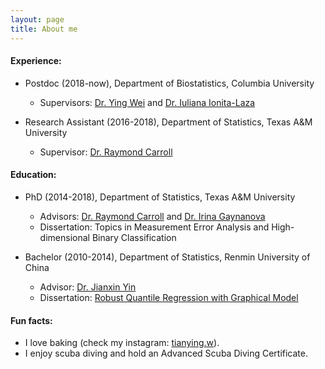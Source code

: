 ```yaml
---
layout: page
title: About me
---
```


#### Experience:

   - Postdoc (2018-now), Department of Biostatistics, Columbia University   
       - Supervisors: [Dr. Ying Wei](https://yingweistat.com/) and [Dr. Iuliana Ionita-Laza](http://www.columbia.edu/~ii2135/)
       
   - Research Assistant (2016-2018), Department of Statistics, Texas A&M University
       - Supervisor:  [Dr. Raymond Carroll](https://www.stat.tamu.edu/~carroll/)

#### Education:

   - PhD (2014-2018), Department of Statistics, Texas A&M University   
       - Advisors: [Dr. Raymond Carroll](https://www.stat.tamu.edu/~carroll/) and [Dr. Irina Gaynanova](https://irinagain.github.io/)       
       - Dissertation: Topics in Measurement Error Analysis and High-dimensional Binary Classification
       
   - Bachelor (2010-2014), Department of Statistics, Renmin University of China   
       - Advisor: [Dr. Jianxin Yin](http://stat.ruc.edu.cn/en/teacher_more.php?cid=89248&id=65)     
       - Dissertation: [Robust Quantile Regression with Graphical Model](http://www.cnki.com.cn/Article/CJFDTotal-ZKZX201717001.htm)

#### Fun facts:

  - I love baking (check my instagram: [tianying.w](https://www.instagram.com/tianying.w/?hl=en)).  
  - I enjoy scuba diving and hold an Advanced Scuba Diving Certificate.

